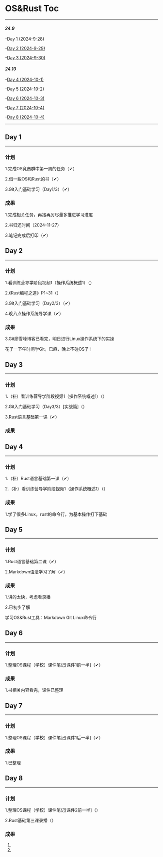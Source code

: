 # OS&Rust Toc

---

#### *24.9*
-[Day 1 (2024-9-28)](#day-1)  

-[Day 2 (2024-9-29)](#day-2)  

-[Day 3 (2024-9-30)](#day-3)  

#### *24.10*
-[Day 4 (2024-10-1)](#day-4)  

-[Day 5 (2024-10-2)](#day-5)  

-[Day 6 (2024-10-3)](#day-6)  

-[Day 7 (2024-10-4)](#day-7)  

-[Day 8 (2024-10-4)](#day-8)  


---

## Day 1

---

### 计划
1.完成OS竞赛群中第一周的任务（✔）

2.借一些OS和Rust的书（✔）

3.Git入门基础学习（Day1/3）（✔）

### 成果
1.完成相关任务，再接再厉尽量多推进学习进度

2.书归还时间（2024-11-27）

3.笔记完成后打印（✔）

## Day 2

---

### 计划
1.看训练营导学阶段视频1（操作系统概述1）（）

2.《Rust编程之道》P1~31（）

3.Git入门基础学习（Day2/3）（✔）

4.晚八点操作系统导学课（✔）

### 成果
3.Git廖雪峰博客已看完，明日进行Linux操作系统下的实操

花了一下午时间学Git，已麻，晚上不碰OS了！

## Day 3

---

### 计划
1.（补）看训练营导学阶段视频1（操作系统概述1）（）  

2.Git入门基础学习（Day3/3）[实战篇]（）  

3.Rust语言基础第一课（✔）

### 成果


##  Day 4

---

### 计划
1.（补）Rust语言基础第一课（✔）  

2.（补）看训练营导学阶段视频1（操作系统概述1）（）

### 成果
1.学了很多Linux，rust的命令行，为基本操作打下基础

## Day 5

---

### 计划
1.Rust语言基础第二课（✔）  

2.Markdown语法学习了解（✔）

### 成果
1.讲的太快，考虑看录播

2.已初步了解

  学习OS&Rust工具：Markdown  Git  Linux命令行

## Day 6

---

### 计划
1.整理OS课程（学校）课件笔记[课件1前一半]（✔）

### 成果
1.书相关内容看完，课件已整理

## Day 7

---

### 计划
1.整理OS课程（学校）课件笔记[课件1后一半]（✔）

### 成果
1.已整理

## Day 8

---

### 计划
1.整理OS课程（学校）课件笔记[课件2前一半]（）

2.Rust基础第三课录播（）
### 成果
1.

2.
